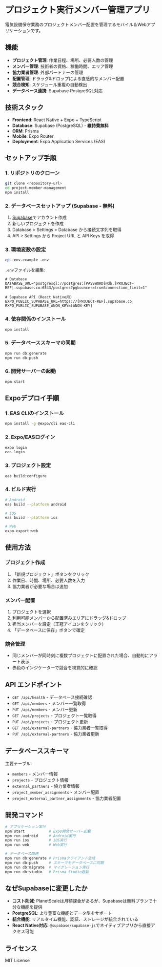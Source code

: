 # プロジェクト実行メンバー管理アプリ

電気設備保守業務のプロジェクトメンバー配置を管理するモバイル＆Webアプリケーションです。

## 機能

- **プロジェクト管理**: 作業日程、場所、必要人数の管理
- **メンバー管理**: 技術者の資格、稼働時間、エリア管理
- **協力業者管理**: 外部パートナーの管理
- **配置管理**: ドラッグ&ドロップによる直感的なメンバー配置
- **競合検知**: スケジュール重複の自動検出
- **データベース連携**: Supabase PostgreSQL対応

## 技術スタック

- **Frontend**: React Native + Expo + TypeScript
- **Database**: Supabase (PostgreSQL) - **維持費無料**
- **ORM**: Prisma
- **Mobile**: Expo Router
- **Deployment**: Expo Application Services (EAS)

## セットアップ手順

### 1. リポジトリのクローン

```bash
git clone <repository-url>
cd project-member-management
npm install
```

### 2. データベースセットアップ (Supabase - 無料)

1. [Supabase](https://supabase.com/)でアカウント作成
2. 新しいプロジェクトを作成
3. Database > Settings > Database から接続文字列を取得
4. API > Settings から Project URL と API Keys を取得

### 3. 環境変数の設定

```bash
cp .env.example .env
```

`.env`ファイルを編集:
```env
# Database
DATABASE_URL="postgresql://postgres:[PASSWORD]@db.[PROJECT-REF].supabase.co:6543/postgres?pgbouncer=true&connection_limit=1"

# Supabase API (React Native用)
EXPO_PUBLIC_SUPABASE_URL=https://[PROJECT-REF].supabase.co
EXPO_PUBLIC_SUPABASE_ANON_KEY=[ANON-KEY]
```

### 4. 依存関係のインストール

```bash
npm install
```

### 5. データベーススキーマの同期

```bash
npm run db:generate
npm run db:push
```

### 6. 開発サーバーの起動

```bash
npm start
```

## Expoデプロイ手順

### 1. EAS CLIのインストール

```bash
npm install -g @expo/cli eas-cli
```

### 2. Expo/EASログイン

```bash
expo login
eas login
```

### 3. プロジェクト設定

```bash
eas build:configure
```

### 4. ビルド実行

```bash
# Android
eas build --platform android

# iOS  
eas build --platform ios

# Web
expo export:web
```

## 使用方法

### プロジェクト作成
1. 「新規プロジェクト」ボタンをクリック
2. 作業日、時間、場所、必要人数を入力
3. 協力業者が必要な場合は追加

### メンバー配置
1. プロジェクトを選択
2. 利用可能メンバーから配置済みエリアにドラッグ&ドロップ
3. 担当メンバーを設定（王冠アイコンをクリック）
4. 「データベースに保存」ボタンで確定

### 競合管理
- 同じメンバーが同時刻に複数プロジェクトに配置された場合、自動的にアラート表示
- 赤色のインジケーターで競合を視覚的に確認

## API エンドポイント

- `GET /api/health` - データベース接続確認
- `GET /api/members` - メンバー一覧取得
- `PUT /api/members` - メンバー更新
- `GET /api/projects` - プロジェクト一覧取得
- `PUT /api/projects` - プロジェクト更新
- `GET /api/external-partners` - 協力業者一覧取得
- `PUT /api/external-partners` - 協力業者更新

## データベーススキーマ

主要テーブル:
- `members` - メンバー情報
- `projects` - プロジェクト情報
- `external_partners` - 協力業者情報
- `project_member_assignments` - メンバー配置
- `project_external_partner_assignments` - 協力業者配置

## 開発コマンド

```bash
# アプリケーション実行
npm start           # Expo開発サーバー起動
npm run android     # Android実行
npm run ios         # iOS実行  
npm run web         # Web実行

# データベース関連
npm run db:generate # Prismaクライアント生成
npm run db:push     # スキーマをデータベースに同期
npm run db:migrate  # マイグレーション実行
npm run db:studio   # Prisma Studio起動
```

## なぜSupabaseに変更したか

- **コスト削減**: PlanetScaleは月額課金があるが、Supabaseは無料プランで十分な機能を提供
- **PostgreSQL**: より豊富な機能とデータ型をサポート
- **統合機能**: リアルタイム機能、認証、ストレージが統合されている
- **React Native対応**: `@supabase/supabase-js`でネイティブアプリから直接アクセス可能

## ライセンス

MIT License